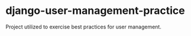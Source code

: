 # django-user-management-practice
 Project utilized to exercise best practices for user management.
